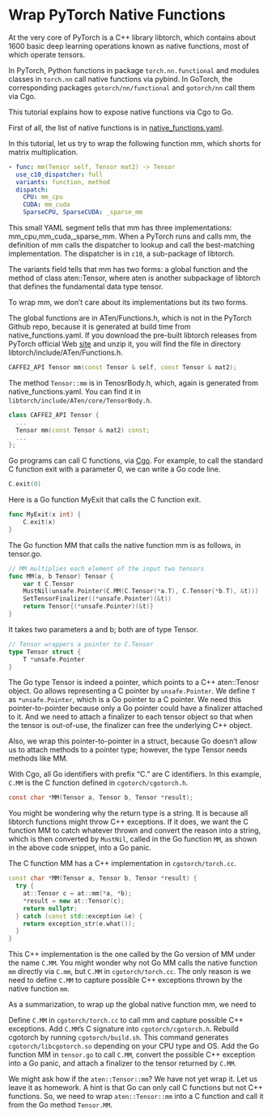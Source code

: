 # Wrap PyTorch Native Functions

At the very core of PyTorch is a C++ library libtorch, which contains about 1600
basic deep learning operations known as native functions, most of which operate
tensors.

In PyTorch, Python functions in package `torch.nn.functional` and modules
classes in `torch.nn` call native functions via pybind. In GoTorch, the
corresponding packages `gotorch/nn/functional` and `gotorch/nn` call them via
Cgo.

This tutorial explains how to expose native functions via Cgo to Go.

First of all, the list of native functions is in
[native_functions.yaml](https://github.com/pytorch/pytorch/blob/master/aten/src/ATen/native/native_functions.yaml).

In this tutorial, let us try to wrap the following function mm, which shorts for
matrix multiplication.

```yaml
- func: mm(Tensor self, Tensor mat2) -> Tensor
  use_c10_dispatcher: full
  variants: function, method
  dispatch:
    CPU: mm_cpu
    CUDA: mm_cuda
    SparseCPU, SparseCUDA: _sparse_mm
```

This small YAML segment tells that mm has three implementations:
mm_cpu,mm_cuda,_sparse_mm. When a PyTorch runs and calls mm, the definition of
mm calls the dispatcher to lookup and call the best-matching implementation.
The dispatcher is in `c10`, a sub-package of libtorch.

The variants field tells that mm has two forms: a global function and the method
of class aten::Tensor, where aten is another subpackage of libtorch that defines
the fundamental data type tensor.

To wrap mm, we don’t care about its implementations but its two forms.

The global functions are in ATen/Functions.h, which is not in the PyTorch Github
repo, because it is generated at build time from native_functions.yaml.  If you
download the pre-built libtorch releases from PyTorch official Web
[site](https://pytorch.org/get-started/locally/) and unzip it, you will find the
file in directory libtorch/include/ATen/Functions.h.

```c++
CAFFE2_API Tensor mm(const Tensor & self, const Tensor & mat2);
```

The method `Tensor::mm` is in TenosrBody.h, which, again is generated from
native_functions.yaml. You can find it in
`libtorch/include/ATen/core/TensorBody.h`.

```c++
class CAFFE2_API Tensor {
  ...
  Tensor mm(const Tensor & mat2) const;
  ...
};
```

Go programs can call C functions, via [Cgo](https://golang.org/cmd/cgo/).  For
example, to call the standard C function exit with a parameter 0, we can write a
Go code line.

```go
C.exit(0)
```

Here is a Go function MyExit that calls the C function exit.

```go
func MyExit(x int) {
    C.exit(x)
}
```

The Go function MM that calls the native function mm is as follows, in tensor.go.

```go
// MM multiplies each element of the input two tensors
func MM(a, b Tensor) Tensor {
	var t C.Tensor
	MustNil(unsafe.Pointer(C.MM(C.Tensor(*a.T), C.Tensor(*b.T), &t)))
	SetTensorFinalizer((*unsafe.Pointer)(&t))
	return Tensor{(*unsafe.Pointer)(&t)}
}
```

It takes two parameters a and b; both are of type Tensor.

```go
// Tensor wrappers a pointer to C.Tensor
type Tensor struct {
	T *unsafe.Pointer
}
```

The Go type Tensor is indeed a pointer, which points to a C++ aten::Tenosr
object. Go allows representing a C pointer by `unsafe.Pointer`.  We define `T`
as `*unsafe.Pointer`, which is a Go pointer to a C pointer.  We need this
pointer-to-pointer because only a Go pointer could have a finalizer attached to
it.  And we need to attach a finalizer to each tensor object so that when the
tensor is out-of-use, the finalizer can free the underlying C++ object.

Also, we wrap this pointer-to-pointer in a struct, because Go doesn’t allow us
to attach methods to a pointer type; however, the type Tensor needs methods like
MM.

With Cgo, all Go identifiers with prefix “C.” are C identifiers.  In this
example, `C.MM` is the C function defined in `cgotorch/cgotorch.h`.

```c
const char *MM(Tensor a, Tensor b, Tensor *result);
```

You might be wondering why the return type is a string.  It is because all
libtorch functions might throw C++ exceptions.  If it does, we want the C
function MM to catch whatever thrown and convert the reason into a string, which
is then converted by `MustNil`, called in the Go function `MM`, as shown in the
above code snippet, into a Go panic.

The C function MM has a C++ implementation in `cgotorch/torch.cc`.

```c++
const char *MM(Tensor a, Tensor b, Tensor *result) {
  try {
    at::Tensor c = at::mm(*a, *b);
    *result = new at::Tensor(c);
    return nullptr;
  } catch (const std::exception &e) {
    return exception_str(e.what());
  }
}
```

This C++ implementation is the one called by the Go version of MM under the name
`C.MM`.  You might wonder why not Go MM calls the native function `mm` directly
via `C.mm`, but `C.MM` in `cgotorch/torch.cc`.  The only reason is we need to
define `C.MM` to capture possible C++ exceptions thrown by the native function
`mm`.

As a summarization, to wrap up the global native function mm, we need to

Define `C.MM` in `cgotorch/torch.cc` to call mm and capture possible C++
exceptions.  Add `C.MM`’s C signature into `cgotorch/cgotorch.h`.  Rebuild
cgotorch by running `cgotorch/build.sh`.  This command generates
`cgotorch/libcgotorch.so` depending on your CPU type and OS.  Add the Go
function MM in `tensor.go` to call `C.MM`, convert the possible C++ exception
into a Go panic, and attach a finalizer to the tensor returned by `C.MM`.

We might ask how if the `aten::Tensor::mm`? We have not yet wrap it. Let us
leave it as homework. A hint is that Go can only call C functions but not C++
functions. So, we need to wrap `aten::Tensor::mm` into a C function and call it
from the Go method `Tensor.MM`.
